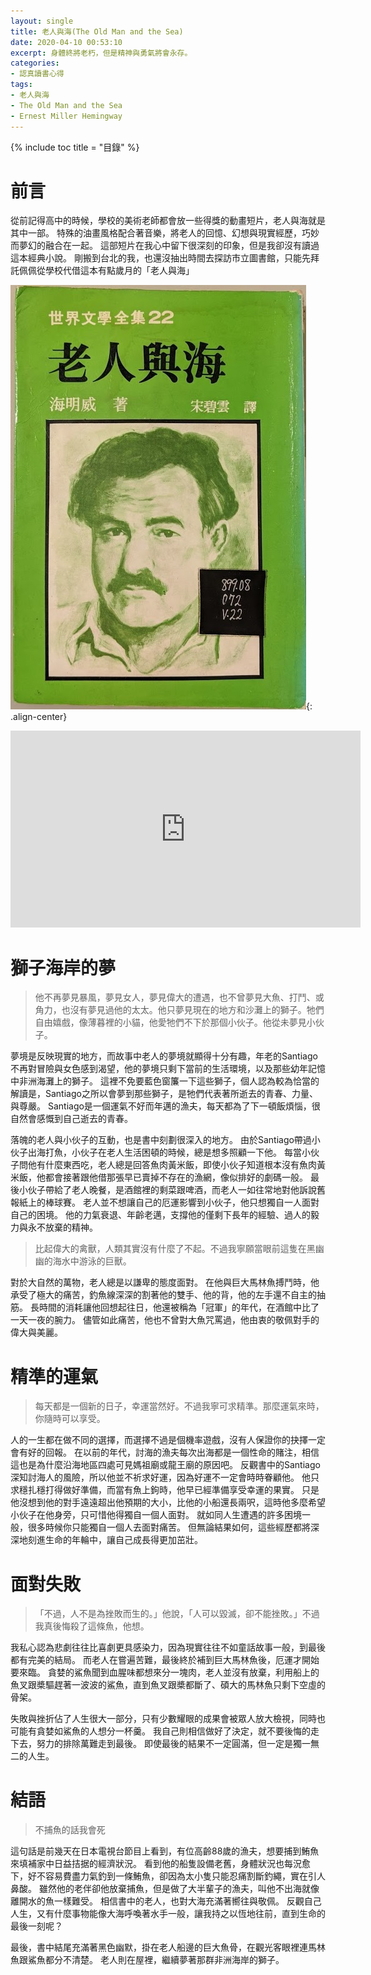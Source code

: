 ```yaml
---
layout: single
title: 老人與海(The Old Man and the Sea)
date: 2020-04-10 00:53:10
excerpt: 身體終將老朽，但是精神與勇氣將會永存。
categories:
- 認真讀書心得
tags:
- 老人與海
- The Old Man and the Sea
- Ernest Miller Hemingway
---
```


{% include toc title = "目錄" %}

# 前言
從前記得高中的時候，學校的美術老師都會放一些得獎的動畫短片，老人與海就是其中一部。
特殊的油畫風格配合著音樂，將老人的回憶、幻想與現實經歷，巧妙而夢幻的融合在一起。
這部短片在我心中留下很深刻的印象，但是我卻沒有讀過這本經典小說。
剛搬到台北的我，也還沒抽出時間去探訪市立圖書館，只能先拜託佩佩從學校代借這本有點歲月的「老人與海」

![封面](/assets/images/album/日誌用圖/IMG_20200408_222954.jpg){: .align-center}

<p style="text-align: center;"><iframe width="560" height="315" src="https://www.youtube.com/embed/NNCxNntn2yc" frameborder="0" allow="accelerometer; autoplay; encrypted-media; gyroscope; picture-in-picture" allowfullscreen></iframe></p>

# 獅子海岸的夢
> 他不再夢見暴風，夢見女人，夢見偉大的遭遇，也不曾夢見大魚、打鬥、或角力，也沒有夢見過他的太太。他只夢見現在的地方和沙灘上的獅子。牠們自由嬉戲，像薄暮裡的小貓，他愛牠們不下於那個小伙子。他從未夢見小伙子。

夢境是反映現實的地方，而故事中老人的夢境就顯得十分有趣，年老的Santiago不再對冒險與女色感到渴望，他的夢境只剩下當前的生活環境，以及那些幼年記憶中非洲海灘上的獅子。
這裡不免要藍色窗簾一下這些獅子，個人認為較為恰當的解讀是，Santiago之所以會夢到那些獅子，是牠們代表著所逝去的青春、力量、與尊嚴。
Santiago是一個運氣不好而年邁的漁夫，每天都為了下一頓飯煩惱，很自然會感慨到自己逝去的青春。

落魄的老人與小伙子的互動，也是書中刻劃很深入的地方。
由於Santiago帶過小伙子出海打魚，小伙子在老人生活困頓的時候，總是想多照顧一下他。
每當小伙子問他有什麼東西吃，老人總是回答魚肉黃米飯，即使小伙子知道根本沒有魚肉黃米飯，他都會接著跟他借那張早已賣掉不存在的漁網，像似排好的劇碼一般。
最後小伙子帶給了老人晚餐，是酒館裡的剩菜跟啤酒，而老人一如往常地對他訴說舊報紙上的棒球賽。
老人並不想讓自己的厄運影響到小伙子，他只想獨自一人面對自己的困境。
他的力氣衰退、年齡老邁，支撐他的僅剩下長年的經驗、過人的毅力與永不放棄的精神。

> 比起偉大的禽獸，人類其實沒有什麼了不起。不過我寧願當眼前這隻在黑幽幽的海水中游泳的巨獸。

對於大自然的萬物，老人總是以謙卑的態度面對。
在他與巨大馬林魚搏鬥時，他承受了極大的痛苦，釣魚線深深的割著他的雙手、他的背，他的左手還不自主的抽筋。
長時間的消耗讓他回想起往日，他還被稱為「冠軍」的年代，在酒館中比了一天一夜的腕力。
儘管如此痛苦，他也不曾對大魚咒罵過，他由衷的敬佩對手的偉大與美麗。

# 精準的運氣
> 每天都是一個新的日子，幸運當然好。不過我寧可求精準。那麼運氣來時，你隨時可以享受。

人的一生都在做不同的選擇，而選擇不過是個機率遊戲，沒有人保證你的抉擇一定會有好的回報。
在以前的年代，討海的漁夫每次出海都是一個性命的賭注，相信這也是為什麼沿海地區四處可見媽祖廟或龍王廟的原因吧。
反觀書中的Santiago深知討海人的風險，所以他並不祈求好運，因為好運不一定會時時眷顧他。
他只求穩扎穩打得做好準備，而當有魚上鉤時，他早已經準備享受幸運的果實。
只是他沒想到他的對手遠遠超出他預期的大小，比他的小船還長兩呎，這時他多麼希望小伙子在他身旁，只可惜他得獨自一個人面對。
就如同人生遭遇的許多困境一般，很多時候你只能獨自一個人去面對痛苦。
但無論結果如何，這些經歷都將深深地刻進生命的年輪中，讓自己成長得更加茁壯。

# 面對失敗
> 「不過，人不是為挫敗而生的。」他說，「人可以毀滅，卻不能挫敗。」不過我真後悔殺了這條魚，他想。

我私心認為悲劇往往比喜劇更具感染力，因為現實往往不如童話故事一般，到最後都有完美的結局。
而老人在嘗遍苦難，最後終於補到巨大馬林魚後，厄運才開始要來臨。
貪婪的鯊魚聞到血腥味都想來分一塊肉，老人並沒有放棄，利用船上的魚叉跟槳驅趕著一波波的鯊魚，直到魚叉跟槳都斷了、碩大的馬林魚只剩下空虛的骨架。

失敗與挫折佔了人生很大一部分，只有少數耀眼的成果會被眾人放大檢視，同時也可能有貪婪如鯊魚的人想分一杯羹。
我自己則相信做好了決定，就不要後悔的走下去，努力的排除萬難走到最後。
即使最後的結果不一定圓滿，但一定是獨一無二的人生。

# 結語
> 不捕魚的話我會死

這句話是前幾天在日本電視台節目上看到，有位高齡88歲的漁夫，想要捕到鮪魚來填補家中日益拮据的經濟狀況。
看到他的船隻設備老舊，身體狀況也每況愈下，好不容易費盡力氣釣到一條鮪魚，卻因為太小隻只能忍痛割斷釣繩，實在引人鼻酸。
雖然他的老伴卻他放棄捕魚，但是做了大半輩子的漁夫，叫他不出海就像離開水的魚一樣難受。
相信書中的老人，也對大海充滿著嚮往與敬佩。
反觀自己人生，又有什麼事物能像大海呼喚著水手一般，讓我持之以恆地往前，直到生命的最後一刻呢？

最後，書中結尾充滿著黑色幽默，掛在老人船邊的巨大魚骨，在觀光客眼裡連馬林魚跟鯊魚都分不清楚。
老人則在屋裡，繼續夢著那群非洲海岸的獅子。

